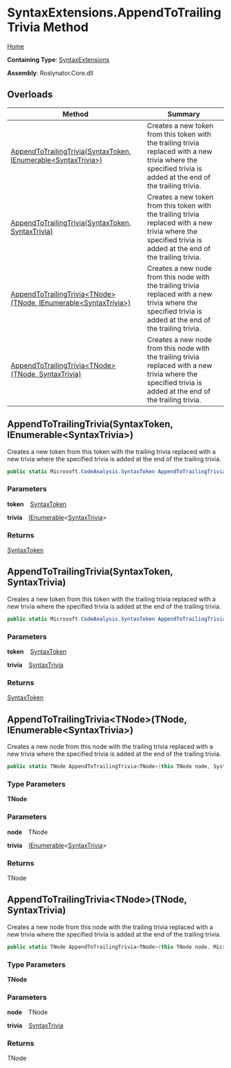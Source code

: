 # SyntaxExtensions\.AppendToTrailingTrivia Method

[Home](../../../README.md)

**Containing Type**: [SyntaxExtensions](../README.md)

**Assembly**: Roslynator\.Core\.dll

## Overloads

| Method | Summary |
| ------ | ------- |
| [AppendToTrailingTrivia(SyntaxToken, IEnumerable\<SyntaxTrivia\>)](#682978820) | Creates a new token from this token with the trailing trivia replaced with a new trivia where the specified trivia is added at the end of the trailing trivia\. |
| [AppendToTrailingTrivia(SyntaxToken, SyntaxTrivia)](#2809312657) | Creates a new token from this token with the trailing trivia replaced with a new trivia where the specified trivia is added at the end of the trailing trivia\. |
| [AppendToTrailingTrivia\<TNode\>(TNode, IEnumerable\<SyntaxTrivia\>)](#782693212) | Creates a new node from this node with the trailing trivia replaced with a new trivia where the specified trivia is added at the end of the trailing trivia\. |
| [AppendToTrailingTrivia\<TNode\>(TNode, SyntaxTrivia)](#3044430369) | Creates a new node from this node with the trailing trivia replaced with a new trivia where the specified trivia is added at the end of the trailing trivia\. |

<a id="682978820"></a>

## AppendToTrailingTrivia\(SyntaxToken, IEnumerable\<SyntaxTrivia\>\) 

  
Creates a new token from this token with the trailing trivia replaced with a new trivia where the specified trivia is added at the end of the trailing trivia\.

```csharp
public static Microsoft.CodeAnalysis.SyntaxToken AppendToTrailingTrivia(this Microsoft.CodeAnalysis.SyntaxToken token, System.Collections.Generic.IEnumerable<Microsoft.CodeAnalysis.SyntaxTrivia> trivia)
```

### Parameters

**token** &ensp; [SyntaxToken](https://docs.microsoft.com/en-us/dotnet/api/microsoft.codeanalysis.syntaxtoken)

**trivia** &ensp; [IEnumerable](https://docs.microsoft.com/en-us/dotnet/api/system.collections.generic.ienumerable-1)\<[SyntaxTrivia](https://docs.microsoft.com/en-us/dotnet/api/microsoft.codeanalysis.syntaxtrivia)\>

### Returns

[SyntaxToken](https://docs.microsoft.com/en-us/dotnet/api/microsoft.codeanalysis.syntaxtoken)

<a id="2809312657"></a>

## AppendToTrailingTrivia\(SyntaxToken, SyntaxTrivia\) 

  
Creates a new token from this token with the trailing trivia replaced with a new trivia where the specified trivia is added at the end of the trailing trivia\.

```csharp
public static Microsoft.CodeAnalysis.SyntaxToken AppendToTrailingTrivia(this Microsoft.CodeAnalysis.SyntaxToken token, Microsoft.CodeAnalysis.SyntaxTrivia trivia)
```

### Parameters

**token** &ensp; [SyntaxToken](https://docs.microsoft.com/en-us/dotnet/api/microsoft.codeanalysis.syntaxtoken)

**trivia** &ensp; [SyntaxTrivia](https://docs.microsoft.com/en-us/dotnet/api/microsoft.codeanalysis.syntaxtrivia)

### Returns

[SyntaxToken](https://docs.microsoft.com/en-us/dotnet/api/microsoft.codeanalysis.syntaxtoken)

<a id="782693212"></a>

## AppendToTrailingTrivia\<TNode\>\(TNode, IEnumerable\<SyntaxTrivia\>\) 

  
Creates a new node from this node with the trailing trivia replaced with a new trivia where the specified trivia is added at the end of the trailing trivia\.

```csharp
public static TNode AppendToTrailingTrivia<TNode>(this TNode node, System.Collections.Generic.IEnumerable<Microsoft.CodeAnalysis.SyntaxTrivia> trivia) where TNode : Microsoft.CodeAnalysis.SyntaxNode
```

### Type Parameters

**TNode**

### Parameters

**node** &ensp; TNode

**trivia** &ensp; [IEnumerable](https://docs.microsoft.com/en-us/dotnet/api/system.collections.generic.ienumerable-1)\<[SyntaxTrivia](https://docs.microsoft.com/en-us/dotnet/api/microsoft.codeanalysis.syntaxtrivia)\>

### Returns

TNode

<a id="3044430369"></a>

## AppendToTrailingTrivia\<TNode\>\(TNode, SyntaxTrivia\) 

  
Creates a new node from this node with the trailing trivia replaced with a new trivia where the specified trivia is added at the end of the trailing trivia\.

```csharp
public static TNode AppendToTrailingTrivia<TNode>(this TNode node, Microsoft.CodeAnalysis.SyntaxTrivia trivia) where TNode : Microsoft.CodeAnalysis.SyntaxNode
```

### Type Parameters

**TNode**

### Parameters

**node** &ensp; TNode

**trivia** &ensp; [SyntaxTrivia](https://docs.microsoft.com/en-us/dotnet/api/microsoft.codeanalysis.syntaxtrivia)

### Returns

TNode

